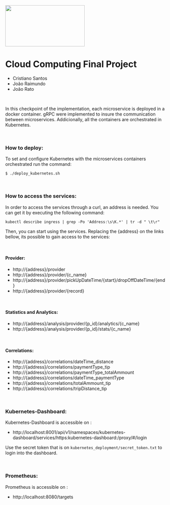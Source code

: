 <img src="https://ciencias.ulisboa.pt/sites/default/files/Ciencias_Logo_Azul-01.png" width="250" height="130">

# Cloud Computing Final Project

 * Cristiano Santos
 * João Raimundo
 * João Rato


<br>

In this checkpoint of the implementation, each microservice is deployed in a docker container. gRPC were implemented to insure the communication between microservices.
Addicionally, all the containers are orchestrated in Kubernetes. 

<br>

### How to deploy: 

To set and configure Kubernetes with the microservices containers orchestrated run the command:

```
$ ./deploy_kubernetes.sh
```

<br>

### How to access the services: 

In order to access the services through a curl, an address is needed. You can get it by executing the following command:

```
kubectl describe ingress | grep -Po 'Address:\s\K.*' | tr -d " \t\r"
```
Then, you can start using the services. Replacing the {address} on the links bellow, its possible to gain access to the services:

<br>

#### Provider:
 * http://{address}/provider
 * http://{address}/provider/{c_name}
 * http://{address}/provider/pickUpDateTime/{start}/dropOffDateTime/{end}
 * http://{address}/provider/{record}
 
 <br>
 
#### Statistics and Analytics:
 
 * http://{address}/analysis/provider/{p_id}/analytics/{c_name}
 * http://{address}/analysis/provider/{p_id}/stats/{c_name}
 
<br>

#### Correlations:

 * http://{address}/correlations/dateTime_distance
 * http://{address}/correlations/paymentType_tip
 * http://{address}/correlations/paymentType_totalAmmount
 * http://{address}/correlations/dateTime_paymentType
 * http://{address}/correlations/totalAmmount_tip
 * http://{address}/correlations/tripDistance_tip

<br>

### Kubernetes-Dashboard: 

Kubernetes-Dashboard is accessible on : 

 * http://localhost:8001/api/v1/namespaces/kubernetes-dashboard/services/https:kubernetes-dashboard:/proxy/#/login

Use the secret token that is on `kubernetes_deployment/secret_token.txt` to login into the dashboard.

<br>

### Prometheus: 

Prometheus is accessible on : 
 * http://localhost:8080/targets

